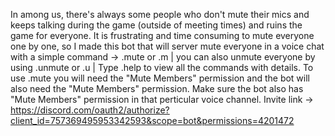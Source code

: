 In among us, there's always some people who don't mute their mics and keeps talking during the game (outside of meeting times) and ruins the game for everyone. It is frustrating and time consuming to mute everyone one by one, so I made this bot that will server mute everyone in a voice chat with a simple command -> .mute or .m | you can also unmute everyone by using .unmute or .u | Type .help to view all the commands with details. To use .mute you will need the "Mute Members" permission and the bot will also need the "Mute Members" permission. Make sure the bot also has "Mute Members" permission in that perticular voice channel. Invite link -> https://discord.com/oauth2/authorize?client_id=757369495953342593&scope=bot&permissions=4201472